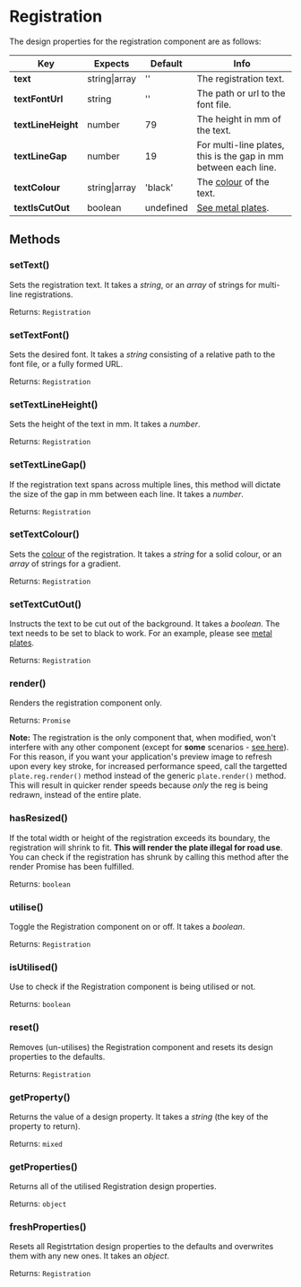 # Registration

The design properties for the registration component are as follows:

| Key | Expects | Default | Info |
| --- | --- | --- | --- |
| **text** | string\|array | '' | The registration text. |
| **textFontUrl** | string | '' | The path or url to the font file. |
| **textLineHeight** | number | 79 | The height in mm of the text. |
| **textLineGap** | number | 19 | For multi-line plates, this is the gap in mm between each line. |
| **textColour** | string\|array | 'black' | The [colour](other/colour.md) of the text. |
| **textIsCutOut** | boolean | undefined | [See metal plates](/examples/oblongs.md#metal-oblong).  |

## Methods <!-- {docsify-ignore} -->

### setText()

Sets the registration text. It takes a *string*, or an *array* of strings for multi-line registrations.

Returns: `Registration`

### setTextFont()

Sets the desired font. It takes a *string* consisting of a relative path to the font file, or a fully formed URL.

Returns: `Registration`

### setTextLineHeight()

Sets the height of the text in mm. It takes a *number*.

Returns: `Registration`

### setTextLineGap()

If the registration text spans across multiple lines, this method will dictate the size of the gap in mm between each line. It takes a *number*.

Returns: `Registration`

### setTextColour()

Sets the [colour](other/colour.md) of the registration. It takes a *string* for a solid colour, or an *array* of strings for a gradient.

Returns: `Registration`

### setTextCutOut()

Instructs the text to be cut out of the background. It takes a *boolean*. The text needs to be set to black to work. For an example, please see [metal plates](/examples/oblongs.md#metal-oblong).

Returns: `Registration`

### render()

Renders the registration component only.

Returns: `Promise`

**Note:** The registration is the only component that, when modified, won't interfere with any other component (except for **some** scenarios - [see here](../rendering.md#registration)). For this reason, if you want your application's preview image to refresh upon every key stroke, for increased performance speed, call the targetted `plate.reg.render()` method instead of the generic `plate.render()` method. This will result in quicker render speeds because *only* the reg is being redrawn, instead of the entire plate.

### hasResized()

If the total width or height of the registration exceeds its boundary, the registration will shrink to fit. **This will render the plate illegal for road use**. You can check if the registration has shrunk by calling this method after the render Promise has been fulfilled.

Returns: `boolean`

### utilise()

Toggle the Registration component on or off. It takes a *boolean*.

Returns: `Registration`

### isUtilised()

Use to check if the Registration component is being utilised or not.

Returns: `boolean`

### reset()

Removes (un-utilises) the Registration component and resets its design properties to the defaults.

Returns: `Registration`

### getProperty()

Returns the value of a design property. It takes a *string* (the key of the property to return).

Returns: `mixed`

### getProperties()

Returns all of the utilised Registration design properties.

Returns: `object`

### freshProperties()

Resets all Registrtation design properties to the defaults and overwrites them with any new ones. It takes an *object*.

Returns: `Registration`